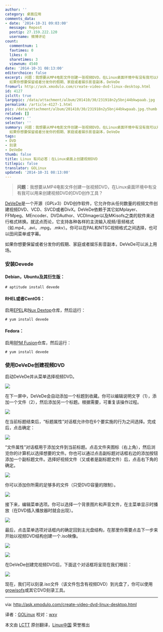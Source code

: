```yaml
---
author: ''
category: 桌面应用
comments_data:
- date: '2014-10-31 09:03:00'
  message: Repost
  postip: 27.159.222.120
  username: 微博评论
count:
  commentnum: 1
  favtimes: 0
  likes: 0
  sharetimes: 3
  viewnum: 4540
date: '2014-10-31 08:13:00'
editorchoice: false
excerpt: 问题：我想要从MP4电影文件创建一张视频DVD，在Linux桌面环境中有没有我可以用来创建视频DVD的DVD创作工具？  DeVeDe是一个开源（GPLv3）DVD创作软件，它允许你从任何数量的视频文件创建视频DVD、VCD、SVCD或者DivX。DeVeDe依赖于其它如Mplayer、FFMpeg、MEncoder、DVDAuthor、VCDImager以及MKisofs之类的软件来进行格式转换。就这点而论，它支持各种各样的主流输入视频/音频格式（如.mp4，.avi，.mpg，.mkv）。你可以在PAL和NTSC视频格式之间选择，也可以田间菜单或字幕。
  如果你想要保留或者分发你的假期、家庭或者娱乐影音副本，DeVeDe
fromurl: http://ask.xmodulo.com/create-video-dvd-linux-desktop.html
id: 4127
islctt: true
largepic: /data/attachment/album/201410/30/231918n2y5bnj44bkwpaab.jpg
permalink: /article-4127-1.html
pic: /data/attachment/album/201410/30/231918n2y5bnj44bkwpaab.jpg.thumb.jpg
related: []
reviewer: ''
selector: ''
summary: 问题：我想要从MP4电影文件创建一张视频DVD，在Linux桌面环境中有没有我可以用来创建视频DVD的DVD创作工具？  DeVeDe是一个开源（GPLv3）DVD创作软件，它允许你从任何数量的视频文件创建视频DVD、VCD、SVCD或者DivX。DeVeDe依赖于其它如Mplayer、FFMpeg、MEncoder、DVDAuthor、VCDImager以及MKisofs之类的软件来进行格式转换。就这点而论，它支持各种各样的主流输入视频/音频格式（如.mp4，.avi，.mpg，.mkv）。你可以在PAL和NTSC视频格式之间选择，也可以田间菜单或字幕。
  如果你想要保留或者分发你的假期、家庭或者娱乐影音副本，DeVeDe
tags:
- DVD
- 刻录
- DeVeDe
thumb: false
title: Linux 有问必答：在Linux桌面上创建视频DVD
titlepic: false
translator: GOLinux
updated: '2014-10-31 08:13:00'
---
```



> 
> **问题**：我想要从MP4电影文件创建一张视频DVD，在Linux桌面环境中有没有我可以用来创建视频DVD的DVD创作工具？
> 
> 
> 


[DeVeDe](http://www.rastersoft.com/programas/devede.html)是一个开源（GPLv3）DVD创作软件，它允许你从任何数量的视频文件创建视频DVD、VCD、SVCD或者DivX。DeVeDe依赖于其它如Mplayer、FFMpeg、MEncoder、DVDAuthor、VCDImager以及MKisofs之类的软件来进行格式转换。就这点而论，它支持各种各样的主流输入视频/音频格式（如.mp4，.avi，.mpg，.mkv）。你可以在PAL和NTSC视频格式之间选择，也可以田间菜单或字幕。


如果你想要保留或者分发你的假期、家庭或者娱乐影音副本，DeVeDe可以派上用场。


### 安装Devede


#### Debian，Ubuntu及其衍生版：



```
# aptitude install devede

```

#### RHEL或者CentOS：


启用[EPEL](http://xmodulo.com/how-to-set-up-epel-repository-on-centos.html)和[Nux Dextop](http://ask.xmodulo.com/enable-nux-dextop-repository-centos-rhel.html)仓库，然后运行：



```
# yum install devede 

```

#### Fedora：


启用[RPM Fusion](http://xmodulo.com/how-to-install-rpm-fusion-on-fedora.html)仓库，然后运行：



```
# yum install devede 

```

### 使用DeVeDe创建视频DVD


启动DeVeDe并从菜单选择视频DVD。


![](/data/attachment/album/201410/30/231918n2y5bnj44bkwpaab.jpg)


在下一屏中，DeVeDe会自动添加一个标题到收藏。你可以编辑说明文字（1），添加一个文件（2），然后添加另一个标题。根据需要，可重复该操作过程。


![](/data/attachment/album/201410/30/231920qdzizq0j2uordlra.jpg)


在当前标题结束后，“标题属性”对话框允许你在6个要实施的行为之间选择。完成后，点击确定：


![](/data/attachment/album/201410/30/231922rgzzxdg26s6o2z26.png)


“文件属性”对话框用于添加文件到当前标题。点击文件夹图标（右上角），然后浏览你的计算机以选择想要的文件。你也可以通过点击副标题对话框右边的添加按钮添加一个副标题文件。选择好视频文件（又或者是副标题文件）后，点击右下角的确定。


![](/data/attachment/album/201410/30/231724f3gi2gijjl2gywig.jpg)


你可以添加你所需的足够多的文件（只受DVD容量的限制）。


![](/data/attachment/album/201410/30/231925y0840ee3j008u4w0.jpg)


接下来，编辑菜单选项。你可以选择一个背景图片和声音文件，在主菜单显示时播放（在DVD插入播放器时就会出现）。


![](/data/attachment/album/201410/30/231807hc9k9suqtygxc9q9.jpg)


最后，点击菜单选项对话框内的确定回到主光盘结构，在那里你需要点击下一步来开始以视频DVD结构创建一个.iso映像。


![](/data/attachment/album/201410/30/231926yk5phinhrh3escce.png)


![](/data/attachment/album/201410/30/231842yram2xykky62rssy.png)


在DeVeDe创建完视频DVD后，下面这个对话框将呈现在我们眼前：


![](/data/attachment/album/201410/30/231928d3xfzm0cbohorb6y.png)


现在，我们可以刻录.iso文件（该文件包含有视频DVD）到光盘了，你可以使用[growisofs](http://ask.xmodulo.com/burn-iso-nrg-image-dvd-command-line.html)或其它DVD刻录工具。




---


via: <http://ask.xmodulo.com/create-video-dvd-linux-desktop.html>


译者：[GOLinux](https://github.com/GOLinux) 校对：[wxy](https://github.com/wxy)


本文由 [LCTT](https://github.com/LCTT/TranslateProject) 原创翻译，[Linux中国](http://linux.cn/) 荣誉推出